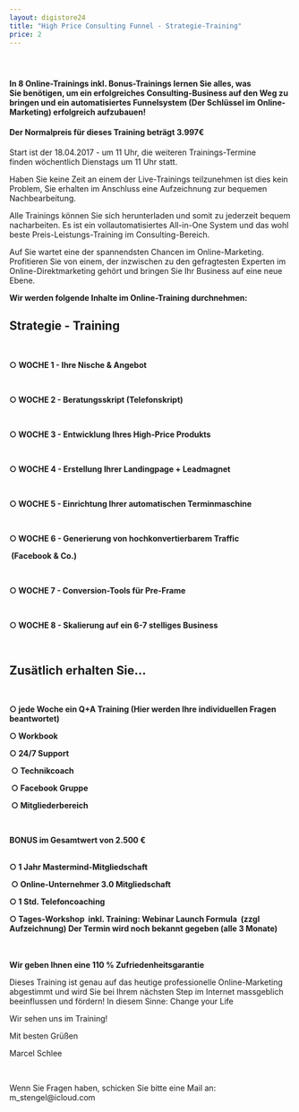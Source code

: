 ```yaml
---
layout: digistore24
title: "High Price Consulting Funnel - Strategie-Training"
price: 2
---
```

<h4>&#xA0;</h4>
<h4>In 8&#xA0;Online-Trainings inkl. Bonus-Trainings lernen Sie alles, was Sie&#xA0;ben&#xF6;tigen, um ein erfolgreiches Consulting-Business auf den Weg zu bringen und ein automatisiertes Funnelsystem (Der Schl&#xFC;ssel im Online-Marketing) erfolgreich aufzubauen!&#xA0;</h4>
<h4>Der Normalpreis f&#xFC;r dieses Training betr&#xE4;gt 3.997&#x20AC;</h4>
<p>Start ist der 18.04.2017 - um 11 Uhr, die weiteren Trainings-Termine finden&#xA0;w&#xF6;chentlich Dienstags um 11 Uhr statt.</p>
<p>Haben Sie keine Zeit an einem der Live-Trainings teilzunehmen ist dies kein Problem, Sie erhalten im Anschluss eine Aufzeichnung zur bequemen Nachbearbeitung.</p>
<p>Alle Trainings k&#xF6;nnen Sie sich herunterladen und somit zu jederzeit bequem nacharbeiten. Es ist ein vollautomatisiertes All-in-One System und das wohl beste Preis-Leistungs-Training im Consulting-Bereich.</p>
<p>Auf Sie&#xA0;wartet eine der spannendsten Chancen&#xA0;im Online-Marketing. Profitieren Sie von einem, der inzwischen zu den gefragtesten Experten im Online-Direktmarketing geh&#xF6;rt und bringen Sie Ihr Business auf eine neue Ebene.</p>
<p><strong>Wir werden folgende Inhalte im Online-Training durchnehmen:</strong></p>
<h2><strong>Strategie - Training</strong></h2>
<p><strong>&#xA0;</strong></p>
<p><strong>&#x25CB; </strong><strong>WOCHE 1 - Ihre Nische &amp; Angebot</strong></p>
<p>&#xA0;</p>
<p><strong>&#x25CB; WOCHE 2 - Beratungsskript (Telefonskript)</strong></p>
<p>&#xA0;</p>
<p><strong>&#x25CB; WOCHE 3 - Entwicklung Ihres High-Price Produkts</strong></p>
<p>&#xA0;</p>
<p><strong>&#x25CB; WOCHE 4 - Erstellung Ihrer Landingpage + Leadmagnet&#xA0;</strong></p>
<p>&#xA0;</p>
<p><strong>&#x25CB; WOCHE 5 - Einrichtung Ihrer automatischen Terminmaschine</strong></p>
<p>&#xA0;</p>
<p><strong>&#x25CB; WOCHE 6 - Generierung von hochkonvertierbarem Traffic&#xA0;</strong></p>
<p><strong>&#xA0;(Facebook &amp; Co.)</strong></p>
<p>&#xA0;</p>
<p><strong>&#x25CB; WOCHE 7 - Conversion-Tools f&#xFC;r Pre-Frame&#xA0;</strong></p>
<p>&#xA0;</p>
<p><strong>&#x25CB; WOCHE 8 - Skalierung auf ein 6-7 stelliges Business</strong></p>
<p>&#xA0;</p>
<h2>Zus&#xE4;tlich erhalten Sie...</h2>
<p>&#xA0;</p>
<p><strong><strong>&#x25CB;&#xA0;</strong>jede Woche ein Q+A Training (Hier werden Ihre individuellen Fragen beantwortet)</strong></p>
<p><strong>&#x25CB; Workbook&#x2028;</strong></p>
<p><strong>&#x25CB;&#xA0;</strong><strong>24/7 Support</strong></p>
<p><strong>&#x2028;&#x25CB; Technikcoach</strong></p>
<p><strong>&#x2028;&#x25CB; Facebook Gruppe</strong></p>
<p><strong>&#x2028;&#x25CB; Mitgliederbereich </strong></p>
<p>&#xA0;</p>
<p><strong>BONUS im Gesamtwert von 2.500 &#x20AC;</strong></p>
<p><strong><br>&#x25CB; 1 Jahr Mastermind-Mitgliedschaft</strong></p>
<p><strong>&#x2028;&#x25CB; Online-Unternehmer 3.0 Mitgliedschaft </strong></p>
<p><strong>&#x25CB; 1 Std. Telefoncoaching&#xA0;</strong></p>
<p><strong>&#x25CB; Tages-Workshop &#x2028;inkl. Training: Webinar Launch Formula &#x2028;(zzgl Aufzeichnung)&#xA0;Der Termin wird noch bekannt gegeben (alle 3 Monate) </strong></p>
<p><strong><br><br>Wir geben Ihnen&#xA0;eine 110 % Zufriedenheitsgarantie</strong></p>
<p>Dieses Training ist genau auf das heutige professionelle Online-Marketing abgestimmt und wird Sie&#xA0;bei Ihrem&#xA0;n&#xE4;chsten Step im Internet massgeblich beeinflussen und f&#xF6;rdern! In diesem Sinne: Change your Life</p>
<p>Wir sehen uns im Training!</p>
<p>Mit besten Gr&#xFC;&#xDF;en</p>
<p>Marcel Schlee</p>
<p>&#xA0;</p>
<p>Wenn Sie Fragen haben, schicken Sie bitte eine Mail an: <a>m_stengel@icloud.com</a><strong>&#xA0;</strong></p>